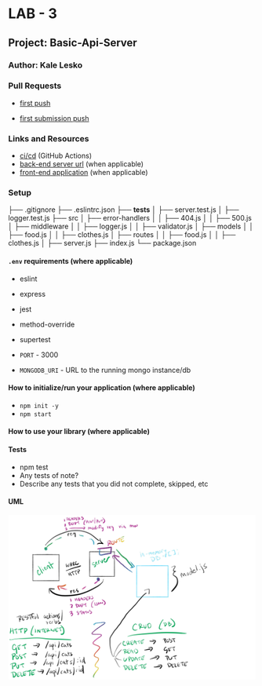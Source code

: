 # LAB - 3

## Project: Basic-Api-Server

### Author: Kale Lesko 

### Pull Requests

- [first push](https://github.com/Saynka/basic-api-server/pull/1)

- [first submission push]()

### Links and Resources

- [ci/cd](https://github.com/Saynka/basic-api-server/actions) (GitHub Actions)
- [back-end server url](http://xyz.com) (when applicable)
- [front-end application](http://xyz.com) (when applicable)

### Setup

├── .gitignore
├── .eslintrc.json
├── __tests__
│   ├── server.test.js
│   ├── logger.test.js
├── src
│   ├── error-handlers
│   │   ├── 404.js
│   │   ├── 500.js
│   ├── middleware
│   │   ├── logger.js
│   │   ├── validator.js
│   ├── models
│   │   ├── food.js
│   │   ├── clothes.js
│   ├── routes
│   │   ├── food.js
│   │   ├── clothes.js
│   ├── server.js
├── index.js
└── package.json

#### `.env` requirements (where applicable)

- eslint
- express
- jest 
- method-override
- supertest 


- `PORT` - 3000
- `MONGODB_URI` - URL to the running mongo instance/db

#### How to initialize/run your application (where applicable)

- `npm init -y`
- `npm start`

#### How to use your library (where applicable)

#### Tests

- npm test
- Any tests of note?
- Describe any tests that you did not complete, skipped, etc

#### UML

![UML Example](./assests/crud.jpg)